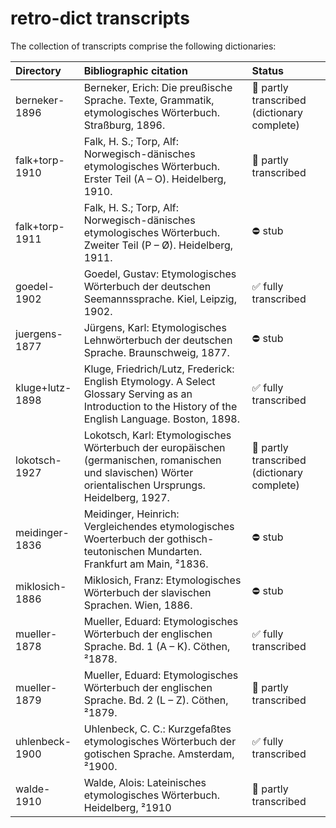 # retro-dict transcripts
The collection of transcripts comprise the following dictionaries:

| Directory       | Bibliographic citation | Status |
| :-------------- | :--------------------- | :----- |
| berneker-1896   | Berneker, Erich: Die preußische Sprache. Texte, Grammatik, etymologisches Wörterbuch. Straßburg, 1896. | :construction: partly transcribed (dictionary complete) |
| falk+torp-1910  | Falk, H. S.; Torp, Alf: Norwegisch-dänisches etymologisches Wörterbuch. Erster Teil (A – O). Heidelberg, 1910. | :construction: partly transcribed |
| falk+torp-1911  | Falk, H. S.; Torp, Alf: Norwegisch-dänisches etymologisches Wörterbuch. Zweiter Teil (P – Ø). Heidelberg, 1911. | :no_entry: stub |
| goedel-1902     | Goedel, Gustav: Etymologisches Wörterbuch der deutschen Seemannssprache. Kiel, Leipzig, 1902. | :white_check_mark: fully transcribed |
| juergens-1877   | Jürgens, Karl: Etymologisches Lehnwörterbuch der deutschen Sprache. Braunschweig, 1877. | :no_entry: stub |
| kluge+lutz-1898 | Kluge, Friedrich/Lutz, Frederick: English Etymology. A Select Glossary Serving as an Introduction to the History of the English Language. Boston, 1898. | :white_check_mark: fully transcribed |
| lokotsch-1927   | Lokotsch, Karl: Etymologisches Wörterbuch der europäischen (germanischen, romanischen und slavischen) Wörter orientalischen Ursprungs. Heidelberg, 1927. | :construction: partly transcribed (dictionary complete) |
| meidinger-1836  | Meidinger, Heinrich: Vergleichendes etymologisches Woerterbuch der gothisch-teutonischen Mundarten. Frankfurt am Main, ²1836. | :no_entry: stub |
| miklosich-1886  | Miklosich, Franz: Etymologisches Wörterbuch der slavischen Sprachen. Wien, 1886. | :no_entry: stub |
| mueller-1878    | Mueller, Eduard: Etymologisches Wörterbuch der englischen Sprache. Bd. 1 (A – K). Cöthen, ²1878. | :white_check_mark: fully transcribed |
| mueller-1879    | Mueller, Eduard: Etymologisches Wörterbuch der englischen Sprache. Bd. 2 (L – Z). Cöthen, ²1879. | :construction: partly transcribed |
| uhlenbeck-1900  | Uhlenbeck, C. C.: Kurzgefaßtes etymologisches Wörterbuch der gotischen Sprache. Amsterdam, ²1900. | :white_check_mark: fully transcribed |
| walde-1910      | Walde, Alois: Lateinisches etymologisches Wörterbuch. Heidelberg, ²1910 | :construction: partly transcribed |
